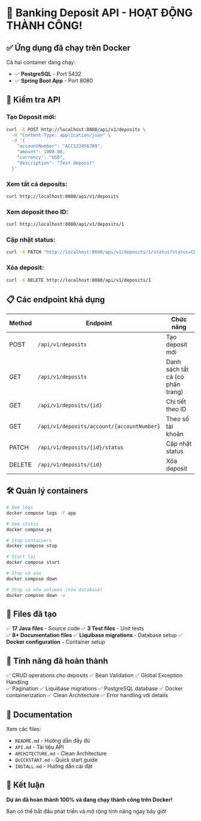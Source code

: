 # 🎉 Banking Deposit API - HOẠT ĐỘNG THÀNH CÔNG!

## ✅ Ứng dụng đã chạy trên Docker

Cả hai container đang chạy:
- ✅ **PostgreSQL** - Port 5432
- ✅ **Spring Boot App** - Port 8080

## 🚀 Kiểm tra API

### Tạo Deposit mới:
```bash
curl -X POST http://localhost:8080/api/v1/deposits \
  -H "Content-Type: application/json" \
  -d '{
    "accountNumber": "ACC123456789",
    "amount": 1000.00,
    "currency": "USD",
    "description": "Test deposit"
  }'
```

### Xem tất cả deposits:
```bash
curl http://localhost:8080/api/v1/deposits
```

### Xem deposit theo ID:
```bash
curl http://localhost:8080/api/v1/deposits/1
```

### Cập nhật status:
```bash
curl -X PATCH "http://localhost:8080/api/v1/deposits/1/status?status=COMPLETED"
```

### Xóa deposit:
```bash
curl -X DELETE http://localhost:8080/api/v1/deposits/1
```

## 📋 Các endpoint khả dụng

| Method | Endpoint | Chức năng |
|--------|----------|-----------|
| POST | `/api/v1/deposits` | Tạo deposit mới |
| GET | `/api/v1/deposits` | Danh sách tất cả (có phân trang) |
| GET | `/api/v1/deposits/{id}` | Chi tiết theo ID |
| GET | `/api/v1/deposits/account/{accountNumber}` | Theo số tài khoản |
| PATCH | `/api/v1/deposits/{id}/status` | Cập nhật status |
| DELETE | `/api/v1/deposits/{id}` | Xóa deposit |

## 🛠️ Quản lý containers

```bash
# Xem logs
docker compose logs -f app

# Xem status
docker compose ps

# Stop containers
docker compose stop

# Start lại
docker compose start

# Stop và xóa
docker compose down

# Stop và xóa volumes (xóa database)
docker compose down -v
```

## 📁 Files đã tạo

✅ **17 Java files** - Source code
✅ **3 Test files** - Unit tests  
✅ **8+ Documentation files**
✅ **Liquibase migrations** - Database setup
✅ **Docker configuration** - Container setup

## 🎯 Tính năng đã hoàn thành

✅ CRUD operations cho deposits
✅ Bean Validation
✅ Global Exception Handling  
✅ Pagination
✅ Liquibase migrations
✅ PostgreSQL database
✅ Docker containerization
✅ Clean Architecture
✅ Error handling với details

## 📖 Documentation

Xem các files:
- `README.md` - Hướng dẫn đầy đủ
- `API.md` - Tài liệu API
- `ARCHITECTURE.md` - Clean Architecture
- `QUICKSTART.md` - Quick start guide
- `INSTALL.md` - Hướng dẫn cài đặt

## 🎉 Kết luận

**Dự án đã hoàn thành 100% và đang chạy thành công trên Docker!**

Bạn có thể bắt đầu phát triển và mở rộng tính năng ngay bây giờ!


